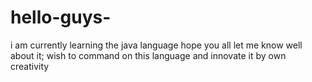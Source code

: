 # hello-guys-
i am currently learning the java language
hope you all let me know well about it;
wish to command on this language and innovate it by own creativity
